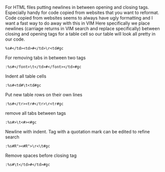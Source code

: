 For HTML files putting newlines in between opening and closing tags. Especially handy for code copied from websites that you want to reformat. Code copied from websites seems to always have ugly formatting and I want a fast way to do away with this in VIM
Here specifically we place newlines (carriage returns in VIM search and replace specifically) between closing and opening tags for a table cell so our table will look all pretty in our code.
```
%s#</td><td>#</td>\r<td#gc
```
For removing tabs in between two tags
```
:%s#</font>\t</td>#</font></td>#gc

```

Indent all table cells
```
:%s#<td#\t<td#gc

```

Put new table rows on their own lines
```
:%s#</tr><tr#</tr>\r<tr#gc

```

remove all tabs between tags
```
:%s#>\t<#><#gc
```

Newline with indent. Tag with a quotation mark can be edited to refine search
```
:%s#R"><#R">\r<\t#gc

```
Remove spaces before closing tag
```
:%s#\t</td>#</td>#gc
```


